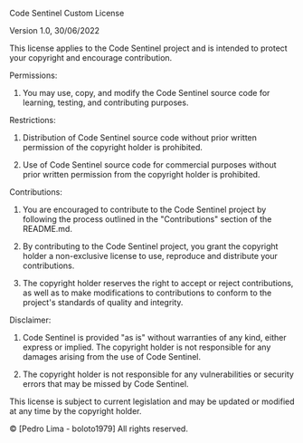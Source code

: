 Code Sentinel Custom License

Version 1.0, 30/06/2022

This license applies to the Code Sentinel project and is intended to protect your copyright and encourage contribution.

Permissions:

1. You may use, copy, and modify the Code Sentinel source code for learning, testing, and contributing purposes.

Restrictions:

1. Distribution of Code Sentinel source code without prior written permission of the copyright holder is prohibited.

2. Use of Code Sentinel source code for commercial purposes without prior written permission from the copyright holder is prohibited.

Contributions:

1. You are encouraged to contribute to the Code Sentinel project by following the process outlined in the "Contributions" section of the README.md.

2. By contributing to the Code Sentinel project, you grant the copyright holder a non-exclusive license to use, reproduce and distribute your contributions.

3. The copyright holder reserves the right to accept or reject contributions, as well as to make modifications to contributions to conform to the project's standards of quality and integrity.

Disclaimer:

1. Code Sentinel is provided "as is" without warranties of any kind, either express or implied. The copyright holder is not responsible for any damages arising from the use of Code Sentinel.

2. The copyright holder is not responsible for any vulnerabilities or security errors that may be missed by Code Sentinel.

This license is subject to current legislation and may be updated or modified at any time by the copyright holder.

© [Pedro Lima - boloto1979] All rights reserved.
